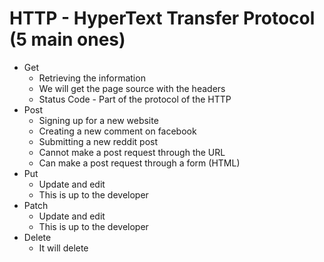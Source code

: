 # HTTP - HyperText Transfer Protocol (5 main ones)
* Get
    * Retrieving the information
    * We will get the page source with the headers 
    * Status Code - Part of the protocol of the HTTP 
* Post
    * Signing up for a new website 
    * Creating a new comment on facebook 
    * Submitting a new reddit post
    * Cannot make a post request through the URL 
    * Can make a post request through a form (HTML)
* Put
    * Update and edit
    * This is up to the developer
* Patch
    * Update and edit
    * This is up to the developer
* Delete
    * It will delete




